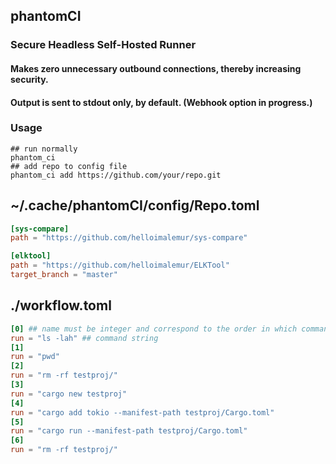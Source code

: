 ## phantomCI
### Secure Headless Self-Hosted Runner
#### Makes zero unnecessary outbound connections, thereby increasing security.
#### Output is sent to stdout only, by default. (Webhook option in progress.)

### Usage
```shell
## run normally
phantom_ci
## add repo to config file
phantom_ci add https://github.com/your/repo.git
```

## ~/.cache/phantomCI/config/Repo.toml
```toml
[sys-compare]
path = "https://github.com/helloimalemur/sys-compare"

[elktool]
path = "https://github.com/helloimalemur/ELKTool"
target_branch = "master"
```

## ./workflow.toml 
```toml
[0] ## name must be integer and correspond to the order in which commands are run
run = "ls -lah" ## command string
[1]
run = "pwd"
[2]
run = "rm -rf testproj/"
[3]
run = "cargo new testproj"
[4]
run = "cargo add tokio --manifest-path testproj/Cargo.toml"
[5]
run = "cargo run --manifest-path testproj/Cargo.toml"
[6]
run = "rm -rf testproj/"
```
